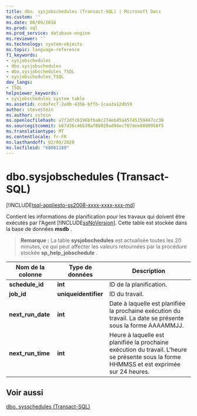 ```yaml
---
title: dbo. sysjobschedules (Transact-SQL) | Microsoft Docs
ms.custom: ''
ms.date: 08/09/2016
ms.prod: sql
ms.prod_service: database-engine
ms.reviewer: ''
ms.technology: system-objects
ms.topic: language-reference
f1_keywords:
- sysjobschedules
- dbo.sysjobschedules
- dbo.sysjobschedules_TSQL
- sysjobschedules_TSQL
dev_langs:
- TSQL
helpviewer_keywords:
- sysjobschedules system table
ms.assetid: ccdafec7-2a9b-4356-bffb-1caa3a12db59
author: stevestein
ms.author: sstein
ms.openlocfilehash: a7f2dfc6196bfba6c274eb45a45745159447cc39
ms.sourcegitcommit: b87d36c46b39af8b929ad94ec707dee8800950f5
ms.translationtype: MT
ms.contentlocale: fr-FR
ms.lasthandoff: 02/08/2020
ms.locfileid: "68061180"
---
```

# <a name="dbosysjobschedules-transact-sql"></a>dbo.sysjobschedules (Transact-SQL)
[!INCLUDE[tsql-appliesto-ss2008-xxxx-xxxx-xxx-md](../../includes/tsql-appliesto-ss2008-xxxx-xxxx-xxx-md.md)]

  Contient les informations de planification pour les travaux qui doivent être exécutés par l'Agent [!INCLUDE[ssNoVersion](../../includes/ssnoversion-md.md)]. Cette table est stockée dans la base de données **msdb** .  
  
> **Remarque :** La table **sysjobschedules** est actualisée toutes les 20 minutes, ce qui peut affecter les valeurs retournées par la procédure stockée **sp_help_jobschedule** .  
  
|Nom de la colonne|Type de données|Description|  
|-----------------|---------------|-----------------|  
|**schedule_id**|**int**|ID de la planification.|  
|**job_id**|**uniqueidentifier**|ID du travail.|  
|**next_run_date**|**int**|Date à laquelle est planifiée la prochaine exécution du travail. La date se présente sous la forme AAAAMMJJ.|  
|**next_run_time**|**int**|Heure à laquelle est planifiée la prochaine exécution du travail. L'heure se présente sous la forme HHMMSS et est exprimée sur 24 heures.|  
  
## <a name="see-also"></a>Voir aussi  
 [dbo. sysschedules &#40;Transact-SQL&#41;](../../relational-databases/system-tables/dbo-sysschedules-transact-sql.md)  
  
  
